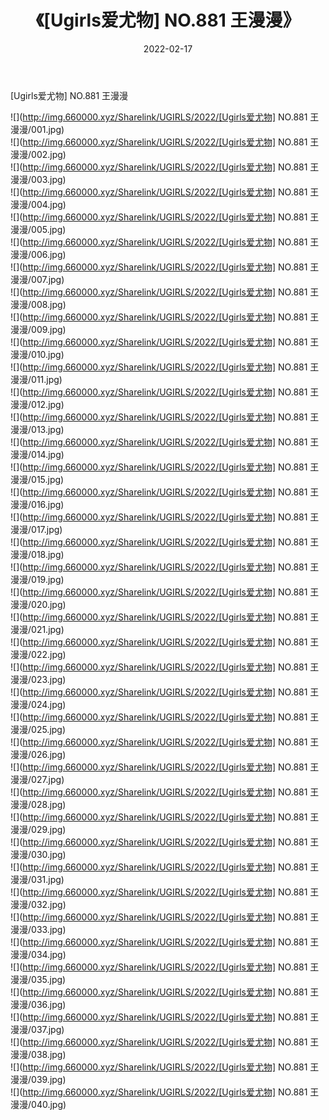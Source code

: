 ﻿---
layout: post
title:  《[Ugirls爱尤物] NO.881 王漫漫》
date:   2022-02-17
img: http://img.660000.xyz/Sharelink/UGIRLS/2022/[Ugirls爱尤物] NO.881 王漫漫/000.jpg
categories: [美女, 清纯, 唯美]
---

[Ugirls爱尤物] NO.881 王漫漫

 ![](http://img.660000.xyz/Sharelink/UGIRLS/2022/[Ugirls爱尤物] NO.881 王漫漫/001.jpg) <br>![](http://img.660000.xyz/Sharelink/UGIRLS/2022/[Ugirls爱尤物] NO.881 王漫漫/002.jpg) <br>![](http://img.660000.xyz/Sharelink/UGIRLS/2022/[Ugirls爱尤物] NO.881 王漫漫/003.jpg) <br>![](http://img.660000.xyz/Sharelink/UGIRLS/2022/[Ugirls爱尤物] NO.881 王漫漫/004.jpg) <br>![](http://img.660000.xyz/Sharelink/UGIRLS/2022/[Ugirls爱尤物] NO.881 王漫漫/005.jpg) <br>![](http://img.660000.xyz/Sharelink/UGIRLS/2022/[Ugirls爱尤物] NO.881 王漫漫/006.jpg) <br>![](http://img.660000.xyz/Sharelink/UGIRLS/2022/[Ugirls爱尤物] NO.881 王漫漫/007.jpg) <br>![](http://img.660000.xyz/Sharelink/UGIRLS/2022/[Ugirls爱尤物] NO.881 王漫漫/008.jpg) <br>![](http://img.660000.xyz/Sharelink/UGIRLS/2022/[Ugirls爱尤物] NO.881 王漫漫/009.jpg) <br>![](http://img.660000.xyz/Sharelink/UGIRLS/2022/[Ugirls爱尤物] NO.881 王漫漫/010.jpg) <br>![](http://img.660000.xyz/Sharelink/UGIRLS/2022/[Ugirls爱尤物] NO.881 王漫漫/011.jpg) <br>![](http://img.660000.xyz/Sharelink/UGIRLS/2022/[Ugirls爱尤物] NO.881 王漫漫/012.jpg) <br>![](http://img.660000.xyz/Sharelink/UGIRLS/2022/[Ugirls爱尤物] NO.881 王漫漫/013.jpg) <br>![](http://img.660000.xyz/Sharelink/UGIRLS/2022/[Ugirls爱尤物] NO.881 王漫漫/014.jpg) <br>![](http://img.660000.xyz/Sharelink/UGIRLS/2022/[Ugirls爱尤物] NO.881 王漫漫/015.jpg) <br>![](http://img.660000.xyz/Sharelink/UGIRLS/2022/[Ugirls爱尤物] NO.881 王漫漫/016.jpg) <br>![](http://img.660000.xyz/Sharelink/UGIRLS/2022/[Ugirls爱尤物] NO.881 王漫漫/017.jpg) <br>![](http://img.660000.xyz/Sharelink/UGIRLS/2022/[Ugirls爱尤物] NO.881 王漫漫/018.jpg) <br>![](http://img.660000.xyz/Sharelink/UGIRLS/2022/[Ugirls爱尤物] NO.881 王漫漫/019.jpg) <br>![](http://img.660000.xyz/Sharelink/UGIRLS/2022/[Ugirls爱尤物] NO.881 王漫漫/020.jpg) <br>![](http://img.660000.xyz/Sharelink/UGIRLS/2022/[Ugirls爱尤物] NO.881 王漫漫/021.jpg) <br>![](http://img.660000.xyz/Sharelink/UGIRLS/2022/[Ugirls爱尤物] NO.881 王漫漫/022.jpg) <br>![](http://img.660000.xyz/Sharelink/UGIRLS/2022/[Ugirls爱尤物] NO.881 王漫漫/023.jpg) <br>![](http://img.660000.xyz/Sharelink/UGIRLS/2022/[Ugirls爱尤物] NO.881 王漫漫/024.jpg) <br>![](http://img.660000.xyz/Sharelink/UGIRLS/2022/[Ugirls爱尤物] NO.881 王漫漫/025.jpg) <br>![](http://img.660000.xyz/Sharelink/UGIRLS/2022/[Ugirls爱尤物] NO.881 王漫漫/026.jpg) <br>![](http://img.660000.xyz/Sharelink/UGIRLS/2022/[Ugirls爱尤物] NO.881 王漫漫/027.jpg) <br>![](http://img.660000.xyz/Sharelink/UGIRLS/2022/[Ugirls爱尤物] NO.881 王漫漫/028.jpg) <br>![](http://img.660000.xyz/Sharelink/UGIRLS/2022/[Ugirls爱尤物] NO.881 王漫漫/029.jpg) <br>![](http://img.660000.xyz/Sharelink/UGIRLS/2022/[Ugirls爱尤物] NO.881 王漫漫/030.jpg) <br>![](http://img.660000.xyz/Sharelink/UGIRLS/2022/[Ugirls爱尤物] NO.881 王漫漫/031.jpg) <br>![](http://img.660000.xyz/Sharelink/UGIRLS/2022/[Ugirls爱尤物] NO.881 王漫漫/032.jpg) <br>![](http://img.660000.xyz/Sharelink/UGIRLS/2022/[Ugirls爱尤物] NO.881 王漫漫/033.jpg) <br>![](http://img.660000.xyz/Sharelink/UGIRLS/2022/[Ugirls爱尤物] NO.881 王漫漫/034.jpg) <br>![](http://img.660000.xyz/Sharelink/UGIRLS/2022/[Ugirls爱尤物] NO.881 王漫漫/035.jpg) <br>![](http://img.660000.xyz/Sharelink/UGIRLS/2022/[Ugirls爱尤物] NO.881 王漫漫/036.jpg) <br>![](http://img.660000.xyz/Sharelink/UGIRLS/2022/[Ugirls爱尤物] NO.881 王漫漫/037.jpg) <br>![](http://img.660000.xyz/Sharelink/UGIRLS/2022/[Ugirls爱尤物] NO.881 王漫漫/038.jpg) <br>![](http://img.660000.xyz/Sharelink/UGIRLS/2022/[Ugirls爱尤物] NO.881 王漫漫/039.jpg) <br>![](http://img.660000.xyz/Sharelink/UGIRLS/2022/[Ugirls爱尤物] NO.881 王漫漫/040.jpg) <br>